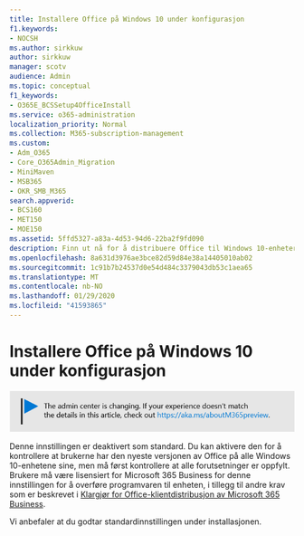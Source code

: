 ```yaml
---
title: Installere Office på Windows 10 under konfigurasjon
f1.keywords:
- NOCSH
ms.author: sirkkuw
author: sirkkuw
manager: scotv
audience: Admin
ms.topic: conceptual
f1_keywords:
- O365E_BCSSetup4OfficeInstall
ms.service: o365-administration
localization_priority: Normal
ms.collection: M365-subscription-management
ms.custom:
- Adm_O365
- Core_O365Admin_Migration
- MiniMaven
- MSB365
- OKR_SMB_M365
search.appverid:
- BCS160
- MET150
- MOE150
ms.assetid: 5ffd5327-a83a-4d53-94d6-22ba2f9fd090
description: Finn ut nå for å distribuere Office til Windows 10-enheter automatisk under installasjonen.
ms.openlocfilehash: 8a631d3976ae3bce82d59d84e38a14405010ab02
ms.sourcegitcommit: 1c91b7b24537d0e54d484c3379043db53c1aea65
ms.translationtype: MT
ms.contentlocale: nb-NO
ms.lasthandoff: 01/29/2020
ms.locfileid: "41593865"
---
```

# <a name="install-office-on-windows-10-during-setup"></a>Installere Office på Windows 10 under konfigurasjon

![Banner som https://aka.ms/aboutM365previewpeker på .](media/m365admincenterchanging.png)

Denne innstillingen er deaktivert som standard. Du kan aktivere den for å kontrollere at brukerne har den nyeste versjonen av Office på alle Windows 10-enhetene sine, men må først kontrollere at alle forutsetninger er oppfylt. Brukere må være lisensiert for Microsoft 365 Business for denne innstillingen for å overføre programvaren til enheten, i tillegg til andre krav som er beskrevet i [Klargjør for Office-klientdistribusjon av Microsoft 365 Business](prepare-for-office-client-deployment.md).
  
Vi anbefaler at du godtar standardinnstillingen under installasjonen.
